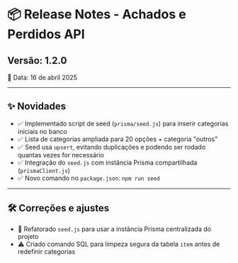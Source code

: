 # 📦 Release Notes - Achados e Perdidos API

## Versão: 1.2.0
📅 Data: 16 de abril 2025

---

## ✨ Novidades

- ✅ Implementado script de seed (`prisma/seed.js`) para inserir categorias iniciais no banco
- ✅ Lista de categorias ampliada para 20 opções + categoria "outros"
- ✅ Seed usa `upsert`, evitando duplicações e podendo ser rodado quantas vezes for necessário
- ✅ Integração do `seed.js` com instância Prisma compartilhada (`prismaClient.js`)
- ✅ Novo comando no `package.json`: `npm run seed`

---

## 🛠️ Correções e ajustes

- 🧹 Refatorado `seed.js` para usar a instância Prisma centralizada do projeto
- ⚠️ Criado comando SQL para limpeza segura da tabela `item` antes de redefinir categorias

